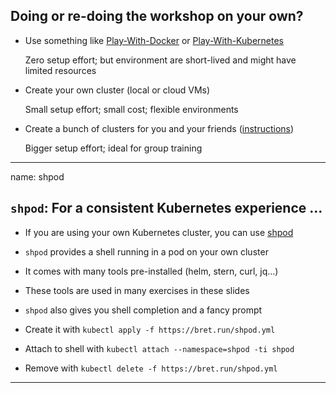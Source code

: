 ## Doing or re-doing the workshop on your own?

- Use something like
  [Play-With-Docker](http://play-with-docker.com/) or
  [Play-With-Kubernetes](https://training.play-with-kubernetes.com/)

  Zero setup effort; but environment are short-lived and
  might have limited resources

- Create your own cluster (local or cloud VMs)

  Small setup effort; small cost; flexible environments

- Create a bunch of clusters for you and your friends
    ([instructions](https://@@GITREPO@@/tree/master/prepare-vms))

  Bigger setup effort; ideal for group training

---

name: shpod

## `shpod`: For a consistent Kubernetes experience ...

- If you are using your own Kubernetes cluster, you can use [shpod](https://github.com/jpetazzo/shpod)

- `shpod` provides a shell running in a pod on your own cluster

- It comes with many tools pre-installed (helm, stern, curl, jq...)

- These tools are used in many exercises in these slides

- `shpod` also gives you shell completion and a fancy prompt

- Create it with `kubectl apply -f https://bret.run/shpod.yml`

- Attach to shell with `kubectl attach --namespace=shpod -ti shpod`

- Remove with `kubectl delete -f https://bret.run/shpod.yml`



---


